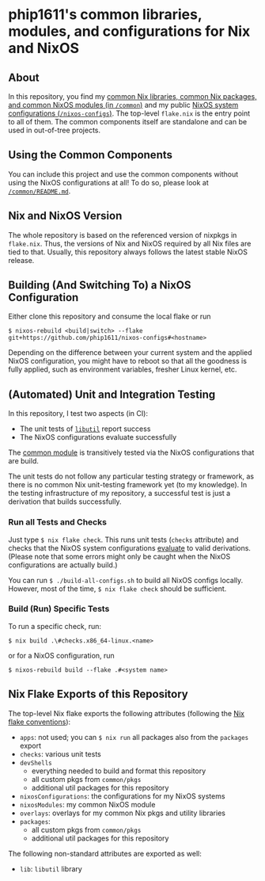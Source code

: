 # phip1611's common libraries, modules, and configurations for Nix and NixOS

## About

In this repository, you find my
[common Nix libraries, common Nix packages, and common NixOS modules (in `/common`)](/common/README.md)
and my public [NixOS system configurations (`/nixos-configs`)](/nixos-configs/README.md).
The top-level `flake.nix` is the entry point to all of them. The common
components itself are standalone and can be used in out-of-tree projects.


## Using the Common Components

You can include this project and use the common components without using the
NixOS configurations at all! To do so, please look at
[`/common/README.md`](/common/README.md).


## Nix and NixOS Version

The whole repository is based on the referenced version of nixpkgs in
`flake.nix`. Thus, the versions of Nix and NixOS required by all Nix files are
tied to that. Usually, this repository always follows the latest stable NixOS
release.


## Building (And Switching To) a NixOS Configuration

Either clone this repository and consume the local flake or run

```shell
$ nixos-rebuild <build|switch> --flake git+https://github.com/phip1611/nixos-configs#<hostname>
```

Depending on the difference between your current system and the applied NixOS
configuration, you might have to reboot so that all the goodness is fully
applied, such as environment variables, fresher Linux kernel, etc.


## (Automated) Unit and Integration Testing

In this repository, I test two aspects (in CI):

- The unit tests of [`libutil`](/common/libutil/README.md) report success
- The NixOS configurations evaluate successfully

The [common module](./common/module/README.md) is transitively tested via the
NixOS configurations that are build.

The unit tests do not follow any particular testing strategy or framework, as
there is no common Nix unit-testing framework yet (to my knowledge). In the
testing infrastructure of my repository, a successful test is just a derivation
that builds successfully.


### Run all Tests and Checks

Just type `$ nix flake check`. This runs unit tests (`checks` attribute) and
checks that the NixOS system configurations
[evaluate](https://github.com/NixOS/nix/blob/3c200da242d8f0ccda447866028bb757e0b0bbd9/src/nix/flake.cc#L488)
to valid derivations. (Please note that some errors might only be caught when
the NixOS configurations are actually build.)

You can run `$ ./build-all-configs.sh` to build all NixOS configs locally.
However, most of the time, `$ nix flake check` should be sufficient.


### Build (Run) Specific Tests

To run a specific check, run:

```shell
$ nix build .\#checks.x86_64-linux.<name>
```

or for a NixOS configuration, run

```console
$ nixos-rebuild build --flake .#<system name>
```


## Nix Flake Exports of this Repository

The top-level Nix flake exports the following attributes (following the [Nix
flake conventions](https://nixos.wiki/wiki/Flakes)):

- `apps`: not used; you can `$ nix run` all packages also from the `packages`
          export
- `checks`: various unit tests
- `devShells`
  - everything needed to build and format this repository
  - all custom pkgs from `common/pkgs`
  - additional util packages for this repository
- `nixosConfigurations`: the configurations for my NixOS systems
- `nixosModules`: my common NixOS module
- `overlays`: overlays for my common Nix pkgs and utility libraries
- `packages`:
  - all custom pkgs from `common/pkgs`
  - additional util packages for this repository

The following non-standard attributes are exported as well:

- `lib`: `libutil` library
